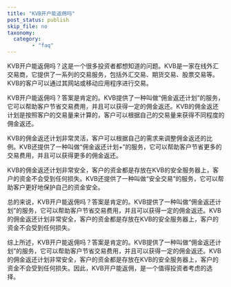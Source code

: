 ```yaml
---
title: "KVB开户能返佣吗"
post_status: publish
skip_file: no
taxonomy:
  category:
        - "faq"
---
```


KVB开户能返佣吗？这是一个很多投资者都想知道的问题。KVB是一家在线外汇交易商，它提供了一系列的交易服务，包括外汇交易、期货交易、股票交易等。KVB的客户可以通过其网站或移动应用程序进行交易。

KVB开户能返佣吗？答案是肯定的。KVB提供了一种叫做“佣金返还计划”的服务，它可以帮助客户节省交易费用，并且可以获得一定的佣金返还。KVB的佣金返还计划是按照客户的交易量来计算的，客户可以根据自己的交易量来获得不同程度的佣金返还。

KVB的佣金返还计划非常灵活，客户可以根据自己的需求来调整佣金返还的比例。KVB还提供了一种叫做“佣金返还计划+”的服务，它可以帮助客户节省更多的交易费用，并且可以获得更多的佣金返还。

KVB的佣金返还计划非常安全，客户的资金都是存放在KVB的安全服务器上，客户的资金不会受到任何损失。KVB还提供了一种叫做“安全交易”的服务，它可以帮助客户更好地保护自己的资金安全。

总的来说，KVB开户能返佣吗？答案是肯定的。KVB提供了一种叫做“佣金返还计划”的服务，它可以帮助客户节省交易费用，并且可以获得一定的佣金返还。KVB的佣金返还计划非常安全，客户的资金都是存放在KVB的安全服务器上，客户的资金不会受到任何损失。

综上所述，KVB开户能返佣吗？答案是肯定的。KVB提供了一种叫做“佣金返还计划”的服务，它可以帮助客户节省交易费用，并且可以获得一定的佣金返还。KVB的佣金返还计划非常安全，客户的资金都是存放在KVB的安全服务器上，客户的资金不会受到任何损失。因此，KVB开户能返佣，是一个值得投资者考虑的选择。
